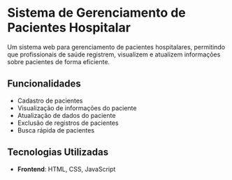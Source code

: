 # Sistema de Gerenciamento de Pacientes Hospitalar

Um sistema web para gerenciamento de pacientes hospitalares, permitindo que profissionais de saúde registrem, visualizem e atualizem informações sobre pacientes de forma eficiente.

## Funcionalidades

- Cadastro de pacientes
- Visualização de informações do paciente
- Atualização de dados do paciente
- Exclusão de registros de pacientes
- Busca rápida de pacientes

## Tecnologias Utilizadas

- **Frontend**: HTML, CSS, JavaScript

